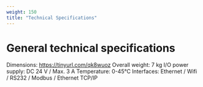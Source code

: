 ```yaml
---
weight: 150
title: "Technical Specifications"
---
```


# General technical specifications

Dimensions: https://tinyurl.com/qk8wuoz
Overall weight: 7 kg
I/O power supply: DC 24 V / Max. 3 A
Temperature:	0-45°C
Interfaces:	Ethernet / Wifi / RS232 / Modbus / Ethernet TCP/IP
